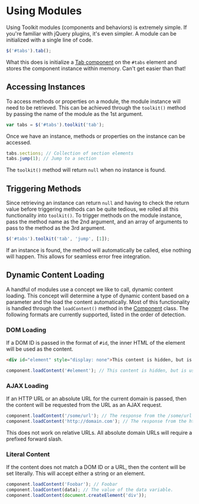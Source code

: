 # Using Modules #

Using Toolkit modules (components and behaviors) is extremely simple. If you're familiar with jQuery plugins, it's even simpler. A module can be initialized with a single line of code.

```javascript
$('#tabs').tab();
```

What this does is initialize a [Tab component](../../components/tab.md) on the `#tabs` element and stores the component instance within memory. Can't get easier than that!

## Accessing Instances ##

To access methods or properties on a module, the module instance will need to be retrieved. This can be achieved through the `toolkit()` method by passing the name of the module as the 1st argument.

```javascript
var tabs = $('#tabs').toolkit('tab');
```

Once we have an instance, methods or properties on the instance can be accessed.

```javascript
tabs.sections; // Collection of section elements
tabs.jump(1); // Jump to a section
```

<div class="notice is-warning">
    The <code>toolkit()</code> method will return <code>null</code> when no instance is found.
</div>

## Triggering Methods ##

Since retrieving an instance can return `null` and having to check the return value before triggering methods can be quite tedious, we rolled all this functionality into `toolkit()`. To trigger methods on the module instance, pass the method name as the 2nd argument, and an array of arguments to pass to the method as the 3rd argument.

```javascript
$('#tabs').toolkit('tab', 'jump', [1]);
```

If an instance is found, the method will automatically be called, else nothing will happen. This allows for seamless error free integration.

## Dynamic Content Loading ##

A handful of modules use a concept we like to call, dynamic content loading. This concept will determine a type of dynamic content based on a parameter and the load the content automatically. Most of this functionality is handled through the `loadContent()` method in the [Component](component.md) class. The following formats are currently supported, listed in the order of detection.

### DOM Loading ###

If a DOM ID is passed in the format of `#id`, the inner HTML of the element will be used as the content.

```html
<div id="element" style="display: none">This content is hidden, but is usable.</div>
```

```javascript
component.loadContent('#element'); // This content is hidden, but is usable.
```

### AJAX Loading ###

If an HTTP URL or an absolute URL for the current domain is passed, then the content will be requested from the URL as an AJAX request.

```javascript
component.loadContent('/some/url'); // The response from the /some/url AJAX request.
component.loadContent('http://domain.com'); // The response from the http://domain.com AJAX request (if allowed).
```

This does not work on relative URLs. All absolute domain URLs will require a prefixed forward slash.

### Literal Content ###

If the content does not match a DOM ID or a URL, then the content will be set literally. This will accept either a string or an element.

```javascript
component.loadContent('Foobar'); // Foobar
component.loadContent(data); // The value of the data variable.
component.loadContent(document.createElement('div'));
```
